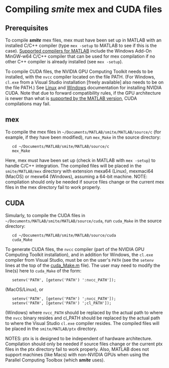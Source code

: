 # Compiling ***smite*** mex and CUDA files

## Prerequisites

To compile ***smite*** mex files, mex must have been set up in MATLAB with
an installed C/C++ compiler (type `mex -setup` to MATLAB to see if this is
the case).
[Supported compilers for MATLAB](https://www.mathworks.com/support/requirements/supported-compilers.html)
include the Windows Add-On MinGW-w64 C/C++ compiler that can be used for mex
compilation if no other C++ compiler is already installed (see `mex -setup`).

To compile CUDA files, the NVIDIA GPU Computing Toolkit needs to be installed,
with the `nvcc` compiler located on the file PATH.  (For Windows, `cl.exe`
from a Visual Studio installation [freely available] also needs to be on
the file PATH.)
See
[Linux](https://docs.nvidia.com/cuda/cuda-installation-guide-linux/) and
[Windows](https://docs.nvidia.com/cuda/cuda-installation-guide-microsoft-windows/)
documentation for installing NVIDIA CUDA.
Note that due to forward compatibility rules, if the GPU architecture is
newer than what is
[supported by the MATLAB version](https://www.mathworks.com/help/releases/R2021b/parallel-computing/gpu-support-by-release.html),
CUDA compilations may fail.

## mex

To compile the mex files in `~/Documents/MATLAB/smite/MATLAB/source/c`
(for example, if they have been modified), run `mex_Make` in the
source directory:
```
   cd ~/Documents/MATLAB/smite/MATLAB/source/c
   mex_Make
```
Here, mex must have been set up (check in MATLAB with `mex -setup`)
to handle C/C++ integration.  The compiled files will be placed in the
`smite/MATLAB/mex` directory with extension mexa64 (Linux), mexmaci64
(MacOS) or mexw64 (Windows), assuming a 64-bit machine.  NOTE:
compilation should only be needed if source files change or the current
mex files in the mex directory fail to work properly.

## CUDA

Simularly, to compile the CUDA files in
`~/Documents/MATLAB/smite/MATLAB/source/cuda`, run `cuda_Make` in the
source directory:
```
   cd ~/Documents/MATLAB/smite/MATLAB/source/cuda
   cuda_Make
```
To generate CUDA files, the `nvcc` compiler (part of the NVIDIA GPU
Computing Toolkit installation), and in addition for Windows, the `cl.exe`
compiler from Visual Studio, must be on the user's `PATH` (see the
`setenv` lines at the top of the
[cuda_Make.m](../MATLAB/source/cuda/cuda_Make.m) file).  The user may need
to modify the line(s) here to `cuda_Make` of the form:
```
   setenv('PATH', [getenv('PATH') ':nvcc_PATH']);
```
(MacOS/Linux), or
```
   setenv('PATH', [getenv('PATH') ';nvcc_PATH']);
   setenv('PATH', [getenv('PATH') ';cl_PATH']);
```
(Windows)
where `nvcc_PATH` should be replaced by the actual path to where the
`nvcc` binary resides and cl_PATH should be replaced by the actual path
to where the Visual Studio `cl.exe` compiler resides.  The compiled
files will be placed in the `smite/MATLAB/ptx` directory.

NOTES: ptx is is designed to be independent of hardware architecture.
Compilation should only be needed if source files change or the current
ptx files in the ptx directory fail to work properly.  Also, MATLAB
does not support machines (like Macs) with non-NVIDIA GPUs when using
the Parallel Computing Toolbox (which ***smite*** uses).
